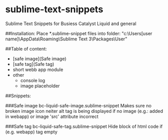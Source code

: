 # sublime-text-snippets
Sublime Text Snippets for Busiess Catalyst Liquid and general

##Installation:
Place *.sublime-snippet files into folder: "c:\Users\[user name]\AppData\Roaming\Sublime Text 3\Packages\User\" 

##Table of content:
- [safe image](Safe image)
- [safe tag](Safe tag)
- short webb app module
- other
  - console log 
  - image placeholder

##Snippets:

###Safe image
bc-liquid-safe-image.sublime-snippet
Makes sure no broken image icon neiter alt tag is being displayed if no image (e.g.: added in webapp) or image 'src' attribute incorrect 

###Safe tag
bc-liquid-safe-tag.sublime-snippet
Hide block of html code if (e.g. webapp) tag empty
